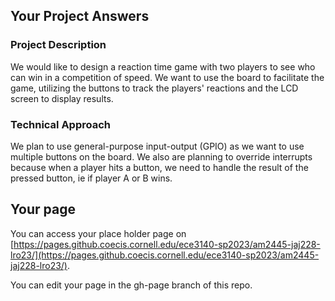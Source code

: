 ## Your Project Answers

### Project Description

We would like to design a reaction time game with two players to see who can win in a competition of speed. We want to use the board to facilitate the game, utilizing the buttons to track the players' reactions and the LCD screen to display results.
### Technical Approach

We plan to use general-purpose input-output (GPIO) as we want to use multiple buttons on the board. We also are planning to override interrupts because when a player hits a button, we need to handle the result of the pressed button, ie if player A or B wins.
## Your page
You can access your place holder page on [https://pages.github.coecis.cornell.edu/ece3140-sp2023/am2445-jaj228-lro23/](https://pages.github.coecis.cornell.edu/ece3140-sp2023/am2445-jaj228-lro23/).

You can edit your page in the gh-page branch of this repo.